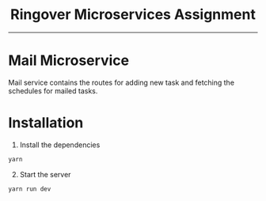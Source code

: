 <p align='center'>
<h1 align='center'>Ringover Microservices Assignment</h1>
</p>

---

# Mail Microservice

Mail service contains the routes for adding new task and fetching the schedules for mailed tasks.

# Installation

1. Install the dependencies

```bash
yarn
```

2. Start the server

```bash
yarn run dev
```
